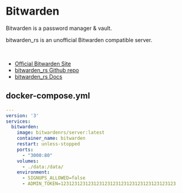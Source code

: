 # Bitwarden
Bitwarden is a password manager & vault.<br>

bitwarden_rs is an unofficial Bitwarden compatible server.

<br>

- [Official Bitwarden Site](https://bitwarden.com/)
- [bitwarden_rs Github repo](https://github.com/dani-garcia/bitwarden_rs)
- [bitwarden_rs Docs](https://github.com/dani-garcia/bitwarden_rs/wiki)


## docker-compose.yml
```yml
---
version: '3'
services:
  bitwarden:
    image: bitwardenrs/server:latest
    container_name: bitwarden
    restart: unless-stopped
    ports:
      - "3000:80"
    volumes:
      - ./data:/data/
    environment:
      - SIGNUPS_ALLOWED=false
	  - ADMIN_TOKEN=123123123123123123123123123123123123123123
```